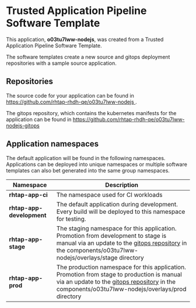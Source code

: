 # Trusted Application Pipeline Software Template

This application, **o03tu7lww-nodejs**, was created from a Trusted Application Pipeline Software Template.

The software templates create a new source and gitops deployment repositories with a sample source application. 

## Repositories

The source code for your application can be found in [https://github.com/rhtap-rhdh-qe/o03tu7lww-nodejs ](https://github.com/rhtap-rhdh-qe/o03tu7lww-nodejs ).
 
The gitops repository, which contains the kubernetes manifests for the application can be found in 
[https://github.com/rhtap-rhdh-qe/o03tu7lww-nodejs-gitops ](https://github.com/rhtap-rhdh-qe/o03tu7lww-nodejs-gitops ) 

## Application namespaces 

The default application will be found in the following namespaces. Applications can be deployed into unique namespaces or multiple software templates can also bet generated into the same group namespaces.  

|  Namespace   |  Description   |  
| -------- | -------- |
| **rhtap-app-ci** | The namespace used for CI workloads |
| **rhtap-app-development** | The default application during development. Every build will be deployed to this namespace for testing. |
| **rhtap-app-stage** | The staging namespace for this application. Promotion from development to stage is manual via an update to the [gitops repository](https://github.com/rhtap-rhdh-qe/o03tu7lww-nodejs-gitops ) in the components/o03tu7lww-nodejs/overlays/stage directory |
| **rhtap-app-prod** | The production namespace for this application. Promotion from stage to production is manual via an update to the [gitops repository](https://github.com/rhtap-rhdh-qe/o03tu7lww-nodejs-gitops ) in the components/o03tu7lww-nodejs/overlays/prod directory |